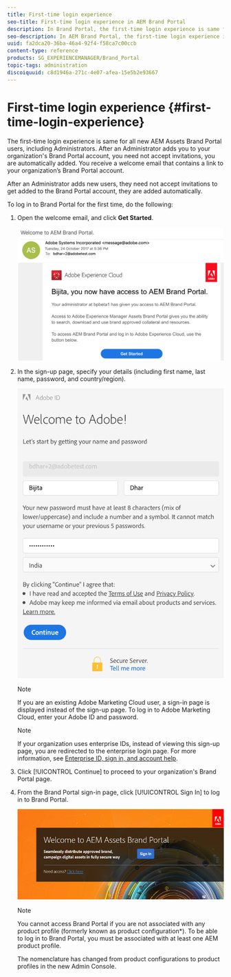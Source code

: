 ```yaml
---
title: First-time login experience
seo-title: First-time login experience in AEM Brand Portal
description: In Brand Portal, the first-time login experience is same for all new AEM Assets Brand Portal users, including Administrators. 
seo-description: In AEM Brand Portal, the first-time login experience is same for all new AEM Assets Brand Portal users, including Administrators. 
uuid: fa2dca20-36ba-46a4-92f4-f58ca7c00ccb
content-type: reference
products: SG_EXPERIENCEMANAGER/Brand_Portal
topic-tags: administration
discoiquuid: c8d1946a-271c-4e07-afea-15e5b2e93667
---
```


# First-time login experience {#first-time-login-experience}

The first-time login experience is same for all new AEM Assets Brand Portal users, including Administrators. After an Administrator adds you to your organization's Brand Portal account, you need not accept invitations, you are automatically added. You receive a welcome email that contains a link to your organization’s Brand Portal account.

After an Administrator adds new users, they need not accept invitations to get added to the Brand Portal account, they are added automatically.

To log in to Brand Portal for the first time, do the following:

1. Open the welcome email, and click **Get Started**.

   ![](assets/onboarding_welcomeemail.png)

1. In the sign-up page, specify your details (including first name, last name, password, and country/region). 

   ![](assets/onboarding_sign_uppage.png)

   >[!NOTE]
   >
   >If you are an existing Adobe Marketing Cloud user, a sign-in page is displayed instead of the sign-up page. To log in to Adobe Marketing Cloud, enter your Adobe ID and password.

   >[!NOTE]
   >
   >If your organization uses enterprise IDs, instead of viewing this sign-up page, you are redirected to the enterprise login page. For more information, see [Enterprise ID, sign in, and account help](https://helpx.adobe.com/enterprise/kb/enterprise-id-faq.html).

1. Click [!UICONTROL Continue] to proceed to your organization's Brand Portal page.
1. From the Brand Portal sign-in page, click [U!UICONTROL Sign In] to log in to Brand Portal.

   ![](assets/Signin-onboarding.png)

   >[!NOTE]
   >
   >You cannot access Brand Portal if you are not associated with any product profile (formerly known as product configuration&#42;). To be able to log in to Brand Portal, you must be associated with at least one AEM product profile.
   >
   >The nomenclature has changed from product configurations to product profiles in the new Admin Console.

